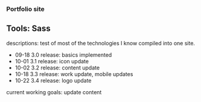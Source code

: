 ### Portfolio site
## Tools: Sass
descriptions: test of most of the technologies I know compiled into one site.

- 09-18 3.0 release: basics implemented
- 10-01 3.1 release: icon update
- 10-02 3.2 release: content update
- 10-18 3.3 release: work update, mobile updates
- 10-22 3.4 release: logo update

current working goals: update content

